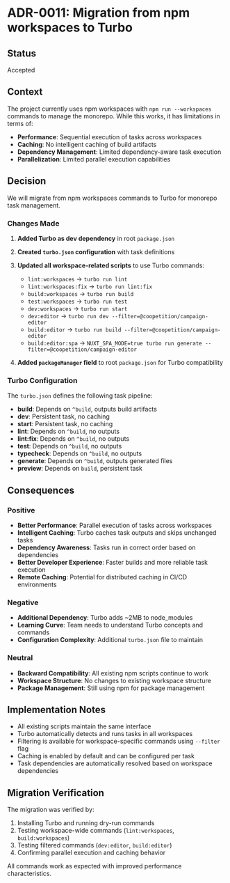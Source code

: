 # ADR-0011: Migration from npm workspaces to Turbo

## Status
Accepted

## Context
The project currently uses npm workspaces with `npm run --workspaces` commands to manage the monorepo. While this works, it has limitations in terms of:

- **Performance**: Sequential execution of tasks across workspaces
- **Caching**: No intelligent caching of build artifacts
- **Dependency Management**: Limited dependency-aware task execution
- **Parallelization**: Limited parallel execution capabilities

## Decision
We will migrate from npm workspaces commands to Turbo for monorepo task management.

### Changes Made

1. **Added Turbo as dev dependency** in root `package.json`
2. **Created `turbo.json` configuration** with task definitions
3. **Updated all workspace-related scripts** to use Turbo commands:
   - `lint:workspaces` → `turbo run lint`
   - `lint:workspaces:fix` → `turbo run lint:fix`
   - `build:workspaces` → `turbo run build`
   - `test:workspaces` → `turbo run test`
   - `dev:workspaces` → `turbo run start`
   - `dev:editor` → `turbo run dev --filter=@coopetition/campaign-editor`
   - `build:editor` → `turbo run build --filter=@coopetition/campaign-editor`
   - `build:editor:spa` → `NUXT_SPA_MODE=true turbo run generate --filter=@coopetition/campaign-editor`

4. **Added `packageManager` field** to root `package.json` for Turbo compatibility

### Turbo Configuration

The `turbo.json` defines the following task pipeline:

- **build**: Depends on `^build`, outputs build artifacts
- **dev**: Persistent task, no caching
- **start**: Persistent task, no caching  
- **lint**: Depends on `^build`, no outputs
- **lint:fix**: Depends on `^build`, no outputs
- **test**: Depends on `^build`, no outputs
- **typecheck**: Depends on `^build`, no outputs
- **generate**: Depends on `^build`, outputs generated files
- **preview**: Depends on `build`, persistent task

## Consequences

### Positive
- **Better Performance**: Parallel execution of tasks across workspaces
- **Intelligent Caching**: Turbo caches task outputs and skips unchanged tasks
- **Dependency Awareness**: Tasks run in correct order based on dependencies
- **Better Developer Experience**: Faster builds and more reliable task execution
- **Remote Caching**: Potential for distributed caching in CI/CD environments

### Negative
- **Additional Dependency**: Turbo adds ~2MB to node_modules
- **Learning Curve**: Team needs to understand Turbo concepts and commands
- **Configuration Complexity**: Additional `turbo.json` file to maintain

### Neutral
- **Backward Compatibility**: All existing npm scripts continue to work
- **Workspace Structure**: No changes to existing workspace structure
- **Package Management**: Still using npm for package management

## Implementation Notes

- All existing scripts maintain the same interface
- Turbo automatically detects and runs tasks in all workspaces
- Filtering is available for workspace-specific commands using `--filter` flag
- Caching is enabled by default and can be configured per task
- Task dependencies are automatically resolved based on workspace dependencies

## Migration Verification

The migration was verified by:
1. Installing Turbo and running dry-run commands
2. Testing workspace-wide commands (`lint:workspaces`, `build:workspaces`)
3. Testing filtered commands (`dev:editor`, `build:editor`)
4. Confirming parallel execution and caching behavior

All commands work as expected with improved performance characteristics.
